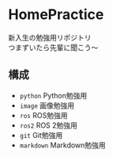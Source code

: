 # HomePractice

新入生の勉強用リポジトリ \
つまずいたら先輩に聞こう〜

## 構成

- `python` Python勉強用
- `image` 画像勉強用
- `ros` ROS勉強用
- `ros2` ROS 2勉強用
- `git` Git勉強用
- `markdown` Markdown勉強用
